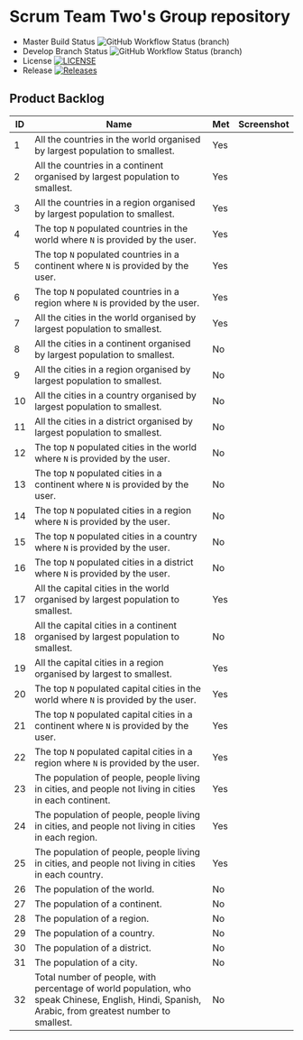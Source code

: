 

# Scrum Team Two's Group repository

* Master Build Status ![GitHub Workflow Status (branch)](https://img.shields.io/github/actions/workflow/status/vintagefuture/sem-scrum-team-2/main.yml?branch=master)
* Develop Branch Status ![GitHub Workflow Status (branch)](https://img.shields.io/github/actions/workflow/status/vintagefuture/sem-scrum-team-2/main.yml?branch=develop)
* License [![LICENSE](https://img.shields.io/github/license/vintagefuture/sem-scrum-team-2.svg?style=flat-square)](https://github.com/vintagefuture/sem-scrum-team-2/blob/master/LICENSE)
* Release [![Releases](https://img.shields.io/github/release/vintagefuture/sem-scrum-team-2/all.svg?style=flat-square)](https://github.com/vintagefuture/sem-scrum-team-2/releases)

## Product Backlog

| ID | Name | Met | Screenshot |
|----|------|-----|------------|
| 1  | All the countries in the world organised by largest population to smallest. | Yes |   |
| 2  | All the countries in a continent organised by largest population to smallest. | Yes |   |
| 3  | All the countries in a region organised by largest population to smallest. | Yes |   |
| 4  | The top `N` populated countries in the world where `N` is provided by the user. | Yes |   |
| 5  | The top `N` populated countries in a continent where `N` is provided by the user. | Yes |   |
| 6  | The top `N` populated countries in a region where `N` is provided by the user. | Yes |   |
| 7  | All the cities in the world organised by largest population to smallest. | Yes |   |
| 8  | All the cities in a continent organised by largest population to smallest. | No |   |
| 9  | All the cities in a region organised by largest population to smallest. | No |   |
| 10 | All the cities in a country organised by largest population to smallest. | No |   |
| 11 | All the cities in a district organised by largest population to smallest. | No |   |
| 12 | The top `N` populated cities in the world where `N` is provided by the user. | No |   |
| 13 | The top `N` populated cities in a continent where `N` is provided by the user. | No |   |
| 14 | The top `N` populated cities in a region where `N` is provided by the user. | No |   |
| 15 | The top `N` populated cities in a country where `N` is provided by the user. | No |   |
| 16 | The top `N` populated cities in a district where `N` is provided by the user. | No |   |
| 17 | All the capital cities in the world organised by largest population to smallest. | Yes |   |
| 18 | All the capital cities in a continent organised by largest population to smallest. | No |   |
| 19 | All the capital cities in a region organised by largest to smallest. | Yes |   |
| 20 | The top `N` populated capital cities in the world where `N` is provided by the user. | Yes |   |
| 21 | The top `N` populated capital cities in a continent where `N` is provided by the user. | Yes |   |
| 22 | The top `N` populated capital cities in a region where `N` is provided by the user. | Yes |   |
| 23 | The population of people, people living in cities, and people not living in cities in each continent. | Yes |   |
| 24 | The population of people, people living in cities, and people not living in cities in each region. | Yes |   |
| 25 | The population of people, people living in cities, and people not living in cities in each country. | Yes |   |
| 26 | The population of the world. | No |   |
| 27 | The population of a continent. | No |   |
| 28 | The population of a region. | No |   |
| 29 | The population of a country. | No |   |
| 30 | The population of a district. | No |   |
| 31 | The population of a city. | No |   |
| 32 | Total number of people, with percentage of world population, who speak Chinese, English, Hindi, Spanish, Arabic, from greatest number to smallest. | No |   |
